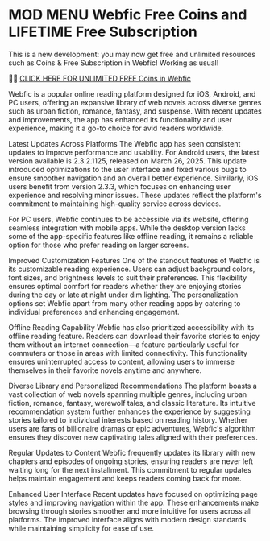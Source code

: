 # MOD MENU Webfic Free Coins and LIFETIME Free Subscription

This is a new development: you may now get free and unlimited resources such as Coins & Free Subscription in Webfic! Working as usual!

🛑🛑 <a href="https://rebrand.ly/webficmod">CLICK HERE FOR UNLIMITED FREE Coins in Webfic</a>

Webfic is a popular online reading platform designed for iOS, Android, and PC users, offering an expansive library of web novels across diverse genres such as urban fiction, romance, fantasy, and suspense. With recent updates and improvements, the app has enhanced its functionality and user experience, making it a go-to choice for avid readers worldwide.

Latest Updates Across Platforms
The Webfic app has seen consistent updates to improve performance and usability. For Android users, the latest version available is 2.3.2.1125, released on March 26, 2025. This update introduced optimizations to the user interface and fixed various bugs to ensure smoother navigation and an overall better experience. Similarly, iOS users benefit from version 2.3.3, which focuses on enhancing user experience and resolving minor issues. These updates reflect the platform's commitment to maintaining high-quality service across devices.

For PC users, Webfic continues to be accessible via its website, offering seamless integration with mobile apps. While the desktop version lacks some of the app-specific features like offline reading, it remains a reliable option for those who prefer reading on larger screens.

Improved Customization Features
One of the standout features of Webfic is its customizable reading experience. Users can adjust background colors, font sizes, and brightness levels to suit their preferences. This flexibility ensures optimal comfort for readers whether they are enjoying stories during the day or late at night under dim lighting. The personalization options set Webfic apart from many other reading apps by catering to individual preferences and enhancing engagement.

Offline Reading Capability
Webfic has also prioritized accessibility with its offline reading feature. Readers can download their favorite stories to enjoy them without an internet connection—a feature particularly useful for commuters or those in areas with limited connectivity. This functionality ensures uninterrupted access to content, allowing users to immerse themselves in their favorite novels anytime and anywhere.

Diverse Library and Personalized Recommendations
The platform boasts a vast collection of web novels spanning multiple genres, including urban fiction, romance, fantasy, werewolf tales, and classic literature. Its intuitive recommendation system further enhances the experience by suggesting stories tailored to individual interests based on reading history. Whether users are fans of billionaire dramas or epic adventures, Webfic's algorithm ensures they discover new captivating tales aligned with their preferences.

Regular Updates to Content
Webfic frequently updates its library with new chapters and episodes of ongoing stories, ensuring readers are never left waiting long for the next installment. This commitment to regular updates helps maintain engagement and keeps readers coming back for more.

Enhanced User Interface
Recent updates have focused on optimizing page styles and improving navigation within the app. These enhancements make browsing through stories smoother and more intuitive for users across all platforms. The improved interface aligns with modern design standards while maintaining simplicity for ease of use.
